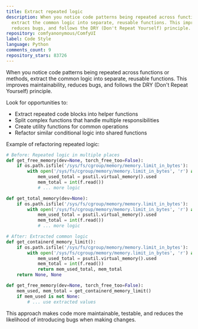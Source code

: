 ```yaml
---
title: Extract repeated logic
description: When you notice code patterns being repeated across functions or methods,
  extract the common logic into separate, reusable functions. This improves maintainability,
  reduces bugs, and follows the DRY (Don't Repeat Yourself) principle.
repository: comfyanonymous/ComfyUI
label: Code Style
language: Python
comments_count: 9
repository_stars: 83726
---
```


When you notice code patterns being repeated across functions or methods, extract the common logic into separate, reusable functions. This improves maintainability, reduces bugs, and follows the DRY (Don't Repeat Yourself) principle.

Look for opportunities to:
- Extract repeated code blocks into helper functions
- Split complex functions that handle multiple responsibilities
- Create utility functions for common operations
- Refactor similar conditional logic into shared functions

Example of refactoring repeated logic:

```python
# Before: Repeated logic in multiple places
def get_free_memory(dev=None, torch_free_too=False):
    if os.path.isfile('/sys/fs/cgroup/memory/memory.limit_in_bytes'):
        with open('/sys/fs/cgroup/memory/memory.limit_in_bytes', 'r') as f:
            mem_used_total = psutil.virtual_memory().used
            mem_total = int(f.read())
            # ... more logic

def get_total_memory(dev=None):
    if os.path.isfile('/sys/fs/cgroup/memory/memory.limit_in_bytes'):
        with open('/sys/fs/cgroup/memory/memory.limit_in_bytes', 'r') as f:
            mem_used_total = psutil.virtual_memory().used
            mem_total = int(f.read())
            # ... more logic

# After: Extracted common logic
def get_containerd_memory_limit():
    if os.path.isfile('/sys/fs/cgroup/memory/memory.limit_in_bytes'):
        with open('/sys/fs/cgroup/memory/memory.limit_in_bytes', 'r') as f:
            mem_used_total = psutil.virtual_memory().used
            mem_total = int(f.read())
            return mem_used_total, mem_total
    return None, None

def get_free_memory(dev=None, torch_free_too=False):
    mem_used, mem_total = get_containerd_memory_limit()
    if mem_used is not None:
        # ... use extracted values
```

This approach makes code more maintainable, testable, and reduces the likelihood of introducing bugs when making changes.